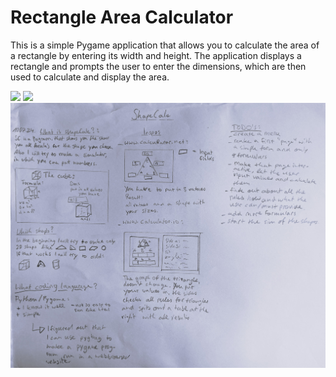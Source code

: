 # Rectangle Area Calculator

This is a simple Pygame application that allows you to calculate the area of a rectangle by entering its width and height. The application displays a rectangle and prompts the user to enter the dimensions, which are then used to calculate and display the area.

![](rect_screenshot.JPG)
![](menu_screenshot.JPG)
![](puioui.JPG) 
